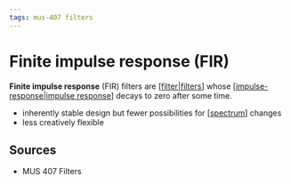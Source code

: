 ```yaml
---
tags: mus-407 filters
---
```


# Finite impulse response (FIR)

**Finite impulse response** (FIR) filters are [[filter|filters]] whose [[impulse-response|impulse response]] decays to zero after some time.

- inherently stable design but fewer possibilities for [[spectrum]] changes
- less creatively flexible

## Sources

- MUS 407 Filters

[//begin]: # "Autogenerated link references for markdown compatibility"
[filter|filters]: filter "Filter"
[impulse-response|impulse response]: impulse-response "Impulse response"
[spectrum]: spectrum "Spectrum"
[//end]: # "Autogenerated link references"